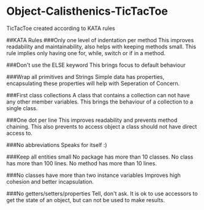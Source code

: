 # Object-Calisthenics-TicTacToe
TicTacToe created according to KATA rules

##KATA Rules
###Only one level of indentation per method
This improves readability and maintainability, also helps with keeping methods small.
This rule implies only having one for, while, switch or if in a method.

###Don't use the ELSE keyword
This brings focus to default behaviour

###Wrap all primitives and Strings
Simple data has properties, encapsulating these properties will help with Seperation of Concern.

###First class collections
A class that contains a collection can not have any other member variables.
This brings the behaviour of a collection to a single class.

###One dot per line
This improves readability and prevents method chaining.
This also prevents to access object a class should not have direct access to.

###No abbreviations
Speaks for itself :)

###Keep all entities small
No package has more than 10 classes.
No class has more than 100 lines.
No method has more than 10 lines.

###No classes have more than two instance variables
Improves high cohesion and better incapsulation.

###No getters/setters/properties
Tell, don't ask. It is ok to use accessors to get the state of an object, but can not be used to make results.

